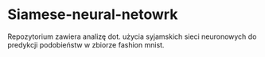 # Siamese-neural-netowrk
Repozytorium zawiera analizę dot. użycia syjamskich sieci neuronowych do predykcji podobieństw w zbiorze fashion mnist.
